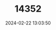 ---
title: "14352"
category: "Nasalis larvatus"
draft: false
date: 2024-02-22 13:03:50
languages:
  English: ["Long-nosed Monkey", "Proboscis Monkey"]
  Spanish; Castilian: ["Mono Narigudo"]
  French: ["Nasique"]
---